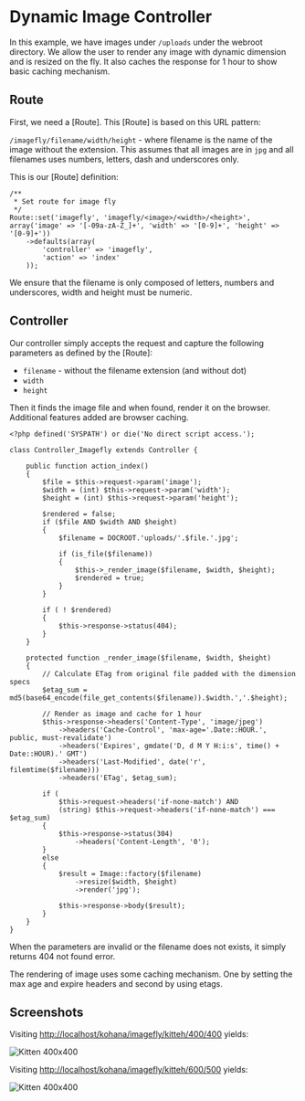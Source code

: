 # Dynamic Image Controller

In this example, we have images under `/uploads` under the webroot directory. We allow the user to render any image with dynamic dimension and is resized on the fly. It also caches the response for 1 hour to show basic caching mechanism.

## Route

First, we need a [Route]. This [Route] is based on this URL pattern:

`/imagefly/filename/width/height` - where filename is the name of the image without the extension. This assumes that all images are in `jpg` and all filenames uses numbers, letters, dash and underscores only.

This is our [Route] definition:

~~~
/**
 * Set route for image fly
 */
Route::set('imagefly', 'imagefly/<image>/<width>/<height>', array('image' => '[-09a-zA-Z_]+', 'width' => '[0-9]+', 'height' => '[0-9]+'))
    ->defaults(array(
        'controller' => 'imagefly',
        'action' => 'index'
    ));
~~~

We ensure that the filename is only composed of letters, numbers and underscores, width and height must be numeric.

## Controller

Our controller simply accepts the request and capture the following parameters as defined by the [Route]:

* `filename` - without the filename extension (and without dot)
* `width`
* `height`

Then it finds the image file and when found, render it on the browser. Additional features added are browser caching.

~~~
<?php defined('SYSPATH') or die('No direct script access.');

class Controller_Imagefly extends Controller {

    public function action_index()
    {
        $file = $this->request->param('image');
        $width = (int) $this->request->param('width');
        $height = (int) $this->request->param('height');

        $rendered = false;
        if ($file AND $width AND $height)
        {
            $filename = DOCROOT.'uploads/'.$file.'.jpg';

            if (is_file($filename))
            {
                $this->_render_image($filename, $width, $height);
                $rendered = true;
            }
        }

        if ( ! $rendered)
        {
            $this->response->status(404);
        }
    }

    protected function _render_image($filename, $width, $height)
    {
        // Calculate ETag from original file padded with the dimension specs
        $etag_sum = md5(base64_encode(file_get_contents($filename)).$width.','.$height);

        // Render as image and cache for 1 hour
        $this->response->headers('Content-Type', 'image/jpeg')
            ->headers('Cache-Control', 'max-age='.Date::HOUR.', public, must-revalidate')
            ->headers('Expires', gmdate('D, d M Y H:i:s', time() + Date::HOUR).' GMT')
            ->headers('Last-Modified', date('r', filemtime($filename)))
            ->headers('ETag', $etag_sum);

        if (
            $this->request->headers('if-none-match') AND
            (string) $this->request->headers('if-none-match') === $etag_sum)
        {
            $this->response->status(304)
                ->headers('Content-Length', '0');
        }
        else
        {
            $result = Image::factory($filename)
                ->resize($width, $height)
                ->render('jpg');

            $this->response->body($result);
        }
    }
}
~~~

When the parameters are invalid or the filename does not exists, it simply returns 404 not found error.

The rendering of image uses some caching mechanism. One by setting the max age and expire headers and second by using etags.

## Screenshots

Visiting [http://localhost/kohana/imagefly/kitteh/400/400](http://localhost/kohana/imagefly/kitteh/400/400) yields:

![Kitten 400x400](dynamic-400.jpg)

Visiting [http://localhost/kohana/imagefly/kitteh/600/500](http://localhost/kohana/imagefly/kitteh/600/500) yields:

![Kitten 400x400](dynamic-600.jpg)